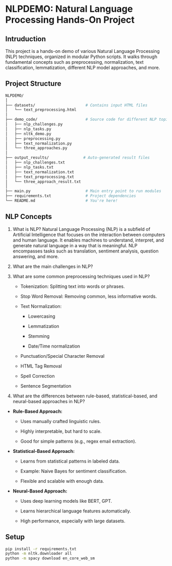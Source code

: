# NLPDEMO: Natural Language Processing Hands-On Project
## Intruduction
This project is a hands-on demo of various Natural Language Processing (NLP) techniques, organized in modular Python scripts. It walks through fundamental concepts such as preprocessing, normalization, text classification, lemmatization, different NLP model approaches, and more.

## Project Structure
```graphql
NLPDEMO/
│
├── datasets/                      # Contains input HTML files
│   └── text_preprocessing.html
│
├── demo_code/                     # Source code for different NLP topics
│   ├── nlp_challenges.py
│   ├── nlp_tasks.py
│   ├── nltk_demo.py
│   ├── preprocessing.py
│   ├── text_normalization.py
│   └── three_approaches.py
│
├── output_results/               # Auto-generated result files
│   ├── nlp_challenges.txt
│   ├── nlp_tasks.txt
│   ├── text_normalization.txt
│   ├── text_preprocessing.txt
│   └── three_approach_result.txt
│
├── main.py                        # Main entry point to run modules
├── requirements.txt               # Project dependencies
└── README.md                      # You're here!

```

## NLP Concepts
1. What is NLP?
Natural Language Processing (NLP) is a subfield of Artificial Intelligence that focuses on the interaction between computers and human language. It enables machines to understand, interpret, and generate natural language in a way that is meaningful. NLP encompasses tasks such as translation, sentiment analysis, question answering, and more.

2. What are the main challenges in NLP?

4. What are some common preprocessing techniques used in NLP?
    - Tokenization: Splitting text into words or phrases.

    - Stop Word Removal: Removing common, less informative words.

    - Text Normalization:

        - Lowercasing

        - Lemmatization

        - Stemming

        - Date/Time normalization

    - Punctuation/Special Character Removal

    - HTML Tag Removal

    - Spell Correction

    - Sentence Segmentation

6. What are the differences between rule-based, statistical-based, and neural-based approaches in NLP?
- **Rule-Based Approach:**

    - Uses manually crafted linguistic rules.

    - Highly interpretable, but hard to scale.

    - Good for simple patterns (e.g., regex email extraction).

- **Statistical-Based Approach:**

    - Learns from statistical patterns in labeled data.

    - Example: Naive Bayes for sentiment classification.

    - Flexible and scalable with enough data.

- **Neural-Based Approach:**

    - Uses deep learning models like BERT, GPT.

    - Learns hierarchical language features automatically.

    - High performance, especially with large datasets.
    
## Setup
```sh
pip install -r requirements.txt
python -m nltk.downloader all
python -m spacy download en_core_web_sm
```